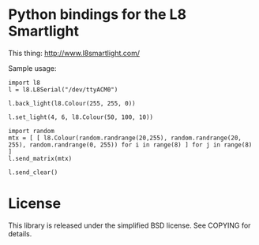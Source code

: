 Python bindings for the L8 Smartlight
=====================================

This thing: http://www.l8smartlight.com/

Sample usage:

    import l8
    l = l8.L8Serial("/dev/ttyACM0")

    l.back_light(l8.Colour(255, 255, 0))

    l.set_light(4, 6, l8.Colour(50, 100, 10))

    import random
    mtx = [ [ l8.Colour(random.randrange(20,255), random.randrange(20, 255), random.randrange(0, 255)) for i in range(8) ] for j in range(8) ]
    l.send_matrix(mtx)

    l.send_clear()

License
=======
This library is released under the simplified BSD license. See COPYING for details.
